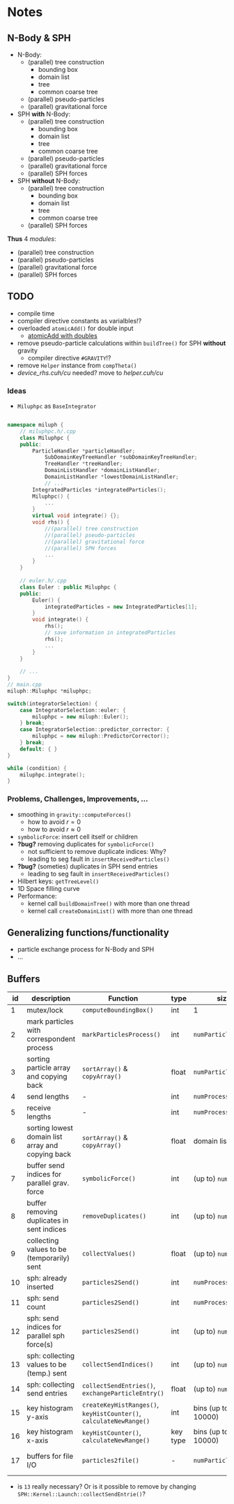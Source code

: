 # Notes

## N-Body & SPH

* N-Body: 
	* (parallel) tree construction
		* bounding box
		* domain list
		* tree
		* common coarse tree
	* (parallel) pseudo-particles
	* (parallel) gravitational force
* SPH **with** N-Body:
	* (parallel) tree construction
		* bounding box
		* domain list
		* tree
		* common coarse tree
	* (parallel) pseudo-particles
	* (parallel) gravitational force
	* (parallel) SPH forces
* SPH **without** N-Body:
	* (parallel) tree construction
		* bounding box
		* domain list
		* tree
		* common coarse tree
	* (parallel) SPH forces

**Thus** 4 *modules*:

* (parallel) tree construction
* (parallel) pseudo-particles
* (parallel) gravitational force
* (parallel) SPH forces


## TODO

* compile time
* compiler directive constants as varialbles!?
* overloaded `atomicAdd()` for double input
	* [atomicAdd with doubles](https://forums.developer.nvidia.com/t/why-does-atomicadd-not-work-with-doubles-as-input/56429) 	
* remove pseudo-particle calculations within `buildTree()` for SPH **without** gravity
	* compiler directive `#GRAVITY`!? 
* remove `Helper` instance from `compTheta()`
* *device\_rhs.cuh/cu* needed? move to *helper.cuh/cu*

### Ideas 

* `Miluphpc` as `BaseIntegrator`

```cpp

namespace miluph {
	// miluphpc.h/.cpp
	class Miluphpc {
	public:
		ParticleHandler *particleHandler;
    		SubDomainKeyTreeHandler *subDomainKeyTreeHandler;
    		TreeHandler *treeHandler;
    		DomainListHandler *domainListHandler;
    		DomainListHandler *lowestDomainListHandler;
    		// ...
		IntegratedParticles *integratedParticles();
		Miluphpc() {
			...
		}
		virtual void integrate() {};
		void rhs() {
			//(parallel) tree construction
			//(parallel) pseudo-particles
			//(parallel) gravitational force
			//(parallel) SPH forces
			...
		}
	} 
	
	// euler.h/.cpp
	class Euler : public Miluphpc {
	public:
		Euler() {
			integratedParticles = new IntegratedParticles[1];
		}
		void integrate() {
			rhs();
			// save information in integratedParticles
			rhs();
			...
		}
	}
	
	// ...
}
// main.cpp
miluph::Miluphpc *miluphpc;

switch(integratorSelection) {
    case IntegratorSelection::euler: {
        miluphpc = new miluph::Euler();
    } break;
    case IntegratorSelection::predictor_corrector: {
        miluphpc = new miluph::PredictorCorrector();
    } break;
    default: { }
}

while (condition) {
	miluphpc.integrate();
}

```

### Problems, Challenges, Improvements, ...

* smoothing in `gravity::computeForces()`
	* how to avoid $r = 0$
	* how to avoid $r \approx 0$ 
* `symbolicForce`: insert cell itself or children
* **?bug?** removing duplicates for `symbolicForce()`
	* not sufficient to remove duplicate indices: Why?
	* leading to seg fault in `insertReceivedParticles()`
* **?bug?** (someties) duplicates in SPH send entries
	* leading to seg fault in `insertReceivedParticles()`
* Hilbert keys: `getTreeLevel()`
* 1D Space filling curve
* Performance:
	* kernel call `buildDomainTree()` with more than one thread
	* kernel call `createDomainList()` with more than one thread


## Generalizing functions/functionality

* particle exchange process for N-Body and SPH
* ...

## Buffers

| id   | description                                       | Function                         | type     | size                | Location | Intersection |
| ---- | ------------------------------------------------- | -------------------------------- | -------- | ------------------- | -------- | ------------ |
| 1    | mutex/lock                                        | `computeBoundingBox()`           | int      | 1                   | device   | -            |
| 2    | mark particles with correspondent process         | `markParticlesProcess()`         | int      | `numParticlesLocal` | device   | 3            |
| 3    | sorting particle array and copying back           | `sortArray()` & `copyArray()`    | float    | `numParticlesLocal` | device   | 2            |
| 4    | send lengths                                      | -                                | int      | `numProcesses`      | host     | 5            |
| 5    | receive lengths                                   | -                                | int      | `numProcesses`      | host     | 4            |
| 6    | sorting lowest domain list array and copying back | `sortArray()` & `copyArray()`    | float    | domain list length  | device   | -            |
| 7    | buffer send indices for parallel grav. force      | `symbolicForce()`                | int      | (up to) `numPLocal` | device   | 8            |
| 8    | buffer removing duplicates in sent indices        | `removeDuplicates()`             | int      | (up to) `numPLocal` | device   | 7            |
| 9    | collecting values to be (temporarily) sent        | `collectValues()`                | float    | (up to) `numPLocal` | device   | 8            |
| 10   | sph: already inserted                             | `particles2Send()`               | int      | `numProcesses`      | device   | 11, 12       |
| 11   | sph: send count                                   | `particles2Send()`               | int      | `numProcesses`      | device   | 10, 12       |
| 12   | sph: send indices for parallel sph force(s)       | `particles2Send()`               | int      | (up to) `numPLocal` | device   | 10, 11       |
| 13   | sph: collecting values to be (temp.) sent         | `collectSendIndices()`           | int      | (up to) `numPLocal` | device   | 12           |
| 14   | sph: collecting send entries                      | `collectSendEntries()`, `exchangeParticleEntry()` | float    | (up to) `numPLocal` | device   | 13 (or 12)   |
| 15   | key histogram y-axis                              | `createKeyHistRanges()`, `keyHistCounter()`, `calculateNewRange()` | int      | bins (up to 10000)  | device   | 16 |
| 16   | key histogram x-axis                              | `keyHistCounter()`, `calculateNewRange()`                          | key type | bins (up to 10000)  | device   | 15 |
| 17   | buffers for file I/O                              | `particles2file()`               | -        | `numParticlesLocal`  | host (device for keys) |  |

* is `13` really necessary? Or is it possible to remove by changing `SPH::Kernel::Launch::collectSendEntrie()`?
      


                       
 